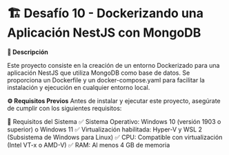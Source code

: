 # 🏗️ Desafío 10 - Dockerizando una Aplicación NestJS con MongoDB

**📌 Descripción**

Este proyecto consiste en la creación de un entorno Dockerizado para una aplicación NestJS que utiliza MongoDB como base de datos. Se proporciona un Dockerfile y un docker-compose.yaml para facilitar la instalación y ejecución en cualquier entorno local.

**⚙️ Requisitos Previos**
Antes de instalar y ejecutar este proyecto, asegúrate de cumplir con los siguientes requisitos:

📌 Requisitos del Sistema
✅ Sistema Operativo: Windows 10 (versión 1903 o superior) o Windows 11
✅ Virtualización habilitada: Hyper-V y WSL 2 (Subsistema de Windows para Linux)
✅ CPU: Compatible con virtualización (Intel VT-x o AMD-V)
✅ RAM: Al menos 4 GB de memoria
